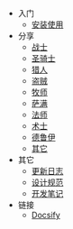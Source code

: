 <!-- 侧边栏 -->
- 入门
    - [安装使用](#)
- 分享
    - [战士](share/warrior.md)
    - [圣骑士](share/paladin.md)
    - [猎人](share/hunter.md)
    - [盗贼](share/rogue.md)
    - [牧师](share/priest.md)
    - [萨满](share/shaman.md)
    - [法师](share/mage.md)
    - [术士](share/warlock.md)
    - [德鲁伊](share/druid.md)
    - [其它](share/other.md)
- 其它
    - [更新日志](CHANGELOG.md)
	- [设计规范](#)
	- [开发笔记](#)
- 链接
    - [Docsify](https://docsify.js.org)

